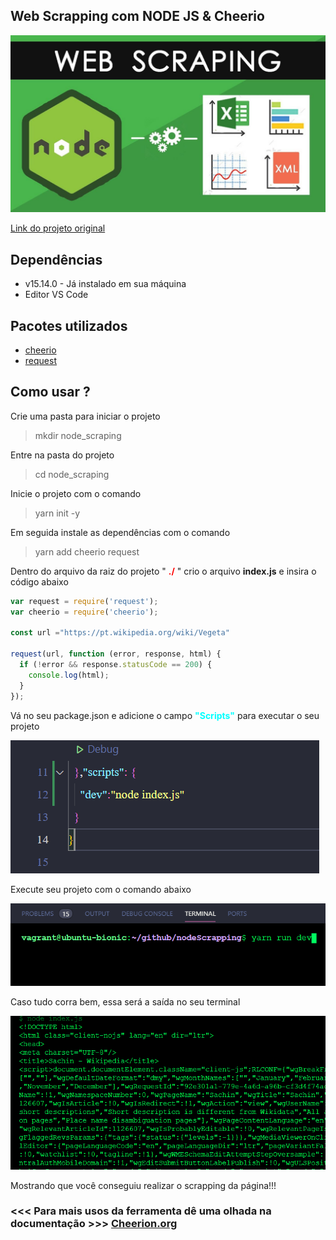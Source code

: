 ## Web Scrapping com NODE JS & Cheerio 

![Logo from : https://www.youtube.com/watch?v=00Z8i88iFsc ](assets/logo.jpg)

[ Link do projeto original ](https://medium.com/@nicsachin007/web-scrapping-in-node-js-4a2280063aa3)

## Dependências 
* v15.14.0 - Já instalado em sua máquina
* Editor VS Code

## Pacotes utilizados 
* [ cheerio ](https://www.npmjs.com/package/cheerio)
* [request](https://www.npmjs.com/package/request)

## Como usar ?

Crie uma pasta para iniciar o projeto 

> mkdir node_scraping 

Entre na pasta do projeto

> cd node_scraping

Inicie o projeto com o comando 

> yarn init -y 


Em seguida instale as dependências com o comando

> yarn add cheerio request

Dentro do arquivo da raiz do projeto " <b style="color:red;">./</b> " crio o arquivo <b>index.js</b> e insira o código abaixo

```javascript
var request = require('request');
var cheerio = require('cheerio');

const url ="https://pt.wikipedia.org/wiki/Vegeta"

request(url, function (error, response, html) {
  if (!error && response.statusCode == 200) {
    console.log(html);
  }
});
```
Vá no seu package.json e adicione o campo <b style="color:#00FFFF;">"Scripts"</b> para executar o seu projeto 


![ package.json  : https://www.youtube.com/watch?v=00Z8i88iFsc ](assets/script.png)

Execute seu projeto com o comando abaixo 

![ yarn command ](assets/yarn_c.png)


Caso tudo corra bem, essa será a saída no seu terminal 

![ html from wikipedia  ](assets/html.png)

Mostrando que você conseguiu realizar o scrapping da página!!!

### <<< Para mais usos da ferramenta dê uma olhada na documentação >>> [Cheerion.org ](https://cheerio.js.org)

